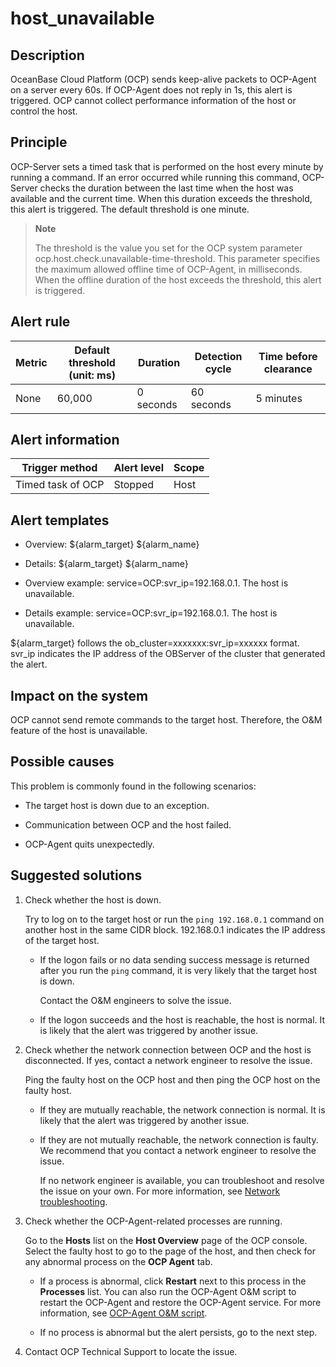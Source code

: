 host_unavailable 
=====================================



**Description** 
------------------------------------

OceanBase Cloud Platform (OCP) sends keep-alive packets to OCP-Agent on a server every 60s. If OCP-Agent does not reply in 1s, this alert is triggered. OCP cannot collect performance information of the host or control the host.

Principle 
------------------------------

OCP-Server sets a timed task that is performed on the host every minute by running a command. If an error occurred while running this command, OCP-Server checks the duration between the last time when the host was available and the current time. When this duration exceeds the threshold, this alert is triggered. The default threshold is one minute. 

> **Note**
>
> The threshold is the value you set for the OCP system parameter ocp.host.check.unavailable-time-threshold. This parameter specifies the maximum allowed offline time of OCP-Agent, in milliseconds. When the offline duration of the host exceeds the threshold, this alert is triggered.

**Alert rule** 
-----------------------------------



| Metric | Default threshold (unit: ms) | Duration  | Detection cycle | Time before clearance |
|--------|------------------------------|-----------|-----------------|-----------------------|
| None   | 60,000                       | 0 seconds | 60 seconds      | 5 minutes             |



**Alert information** 
------------------------------------------



|  Trigger method   | Alert level | Scope |
|-------------------|-------------|-------|
| Timed task of OCP | Stopped     | Host  |



**Alert templates** 
----------------------------------------

* Overview: \${alarm_target} ${alarm_name}

  

* Details: \${alarm_target} ${alarm_name}

  

* Overview example: service=OCP:svr_ip=192.168.0.1. The host is unavailable.

  

* Details example: service=OCP:svr_ip=192.168.0.1. The host is unavailable.

  




${alarm_target} follows the ob_cluster=xxxxxxx:svr_ip=xxxxxx format. svr_ip indicates the IP address of the OBServer of the cluster that generated the alert.

**Impact on the system** 
---------------------------------------------

OCP cannot send remote commands to the target host. Therefore, the O\&M feature of the host is unavailable.

**Possible causes** 
----------------------------------------

This problem is commonly found in the following scenarios:

* The target host is down due to an exception.

  

* Communication between OCP and the host failed.

  

* OCP-Agent quits unexpectedly.

  




**Suggested solutions** 
--------------------------------------------

1. Check whether the host is down. 

   Try to log on to the target host or run the `ping 192.168.0.1` command on another host in the same CIDR block. 192.168.0.1 indicates the IP address of the target host. 
   * If the logon fails or no data sending success message is returned after you run the `ping` command, it is very likely that the target host is down. 

     Contact the O\&M engineers to solve the issue.
     
   
   * If the logon succeeds and the host is reachable, the host is normal. It is likely that the alert was triggered by another issue.

     
   

   

2. Check whether the network connection between OCP and the host is disconnected. If yes, contact a network engineer to resolve the issue. 

   Ping the faulty host on the OCP host and then ping the OCP host on the faulty host. 
   * If they are mutually reachable, the network connection is normal. It is likely that the alert was triggered by another issue.

     
   
   * If they are not mutually reachable, the network connection is faulty. We recommend that you contact a network engineer to resolve the issue. 

     If no network engineer is available, you can troubleshoot and resolve the issue on your own. For more information, see [Network troubleshooting](../4.alarm-appendix/6.network-troubleshooting.md).
     
   

   

3. Check whether the OCP-Agent-related processes are running. 

   Go to the **Hosts** list on the **Host Overview** page of the OCP console. Select the faulty host to go to the page of the host, and then check for any abnormal process on the **OCP Agent** tab. 
   * If a process is abnormal, click **Restart** next to this process in the **Processes** list. You can also run the OCP-Agent O\&M script to restart the OCP-Agent and restore the OCP-Agent service. For more information, see [OCP-Agent O\&M script](../4.alarm-appendix/4.use-ocp-agent-scripts.md).

     
   
   * If no process is abnormal but the alert persists, go to the next step.

     
   

   

4. Contact OCP Technical Support to locate the issue.

   



